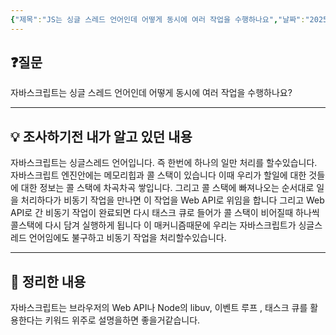 ```yaml
---
{"제목":"JS는 싱글 스레드 언어인데 어떻게 동시에 여러 작업을 수행하나요","날짜":"2025-04-16","tags":["매일메일","JavaScript"],"dg-publish":true,"permalink":"/v2/매일메일/JS는 싱글 스레드 언어인데 어떻게 동시에 여러 작업을 수행하나요/","dgPassFrontmatter":true}
---
```


## ❓질문

자바스크립트는 싱글 스레드 언어인데 어떻게 동시에 여러 작업을 수행하나요?

---
## 💡 조사하기전 내가 알고 있던 내용

자바스크립트는 싱글스레드 언어입니다. 즉 한번에 하나의 일만 처리를 할수있습니다.
자바스크립트 엔진안에는 메모리힙과 콜 스택이 있습니다 이때 우리가 할일에 대한 것들에 대한 정보는 콜 스택에 차곡차곡 쌓입니다. 그리고 콜 스택에 빠져나오는 순서대로 일을 처리하다가 비동기 작업을 만나면 이 작업을 Web API로 위임을 합니다 그리고 Web API로 간 비동기 작업이 완료되면 다시 태스크 큐로 들어가 콜 스택이 비어질때 하나씩 콜스택에 다시 담겨 실행하게 됩니다 이 매커니즘때문에 우리는 자바스크립트가 싱글스레드 언어임에도 불구하고 비동기 작업을 처리할수있습니다.

---
## 🏫 정리한 내용

자바스크립트는 브라우저의 Web API나 Node의 libuv, 이벤트 루프 , 태스크 큐를 활용한다는 키워드 위주로 설명을하면 좋을거같습니다.